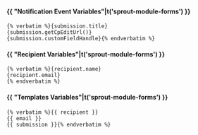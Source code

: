 #### {{ "Notification Event Variables"|t('sprout-module-forms') }}

<pre><code>{% verbatim %}{submission.title}
{submission.getCpEditUrl()}
{submission.customFieldHandle}{% endverbatim %}</code></pre>

#### {{ "Recipient Variables"|t('sprout-module-forms') }}

<pre><code>{% verbatim %}{recipient.name}
{recipient.email}
{% endverbatim %}</code></pre>

#### {{ "Templates Variables"|t('sprout-module-forms') }}

<pre><code>{% verbatim %}{{ recipient }}
{{ email }}
{{ submission }}{% endverbatim %}</code></pre>